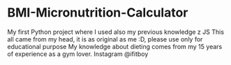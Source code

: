 # BMI-Micronutrition-Calculator
My first Python project where I used also my previous knowledge z JS
This all came from my head, it is as original as me :D, please use only for educational purpose
My knowledge about dieting comes from  my 15 years of experience as a gym lover. Instagram @ifitboy
